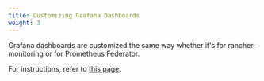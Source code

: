 ```yaml
---
title: Customizing Grafana Dashboards
weight: 3
---
```


Grafana dashboards are customized the same way whether it's for rancher-monitoring or for Prometheus Federator.

For instructions, refer to [this page](../customize-grafana-dashboard.md).